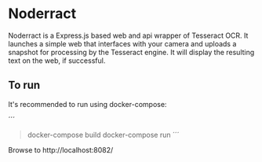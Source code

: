 # Noderract
Noderract is a Express.js based web and api wrapper of Tesseract OCR. It launches a simple web that interfaces with your camera and uploads a snapshot for processing by the Tesseract engine. It will display the resulting text on the web, if successful. 

## To run
It's recommended to run using docker-compose:

´´´
> docker-compose build
> docker-compose run
´´´

Browse to http://localhost:8082/